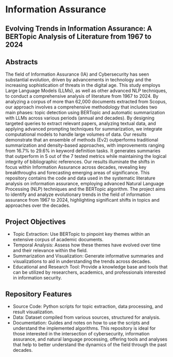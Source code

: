 # Information Assurance
## Evolving Trends in Information Assurance: A BERTopic Analysis of Literature from 1967 to 2024

## Abstracts
The field of Information Assurance (IA) and Cybersecurity has seen substantial evolution, driven by advancements in technology and the increasing sophistication of threats in the digital age. This study employs Large Language Models (LLMs), as well as other advanced NLP techniques, to conduct a comprehensive analysis of literature from 1967 to 2024. By analyzing a corpus of more than 62,000 documents extracted from Scopus, our approach involves a comprehensive methodology that includes two main phases: topic detection using BERTopic and automatic summarization with LLMs across various periods (annual and decades). By designing targeted queries to extract relevant papers, analyzing textual data, and applying advanced prompting techniques for summarization, we integrate computational models to handle large volumes of data. Our results demonstrate that an ensemble of methods (Ev2) outperforms traditional summarization and density-based approaches, with improvements ranging from 16.7% to 29.6% in keyword definition tasks. It generates summaries that outperform in 5 out of the 7 tested metrics while maintaining the logical integrity of bibliographic references. Our results illuminate the shifts in focus within Information Assurance across decades, revealing key breakthroughs and forecasting emerging areas of significance.
This repository contains the code and data used in the systematic literature analysis on information assurance, employing advanced Natural Language Processing (NLP) techniques and the BERTopic algorithm. The project aims to identify and analyze evolutionary trends in the field of information assurance from 1967 to 2024, highlighting significant shifts in topics and approaches over the decades.

## Project Objectives
- Topic Extraction: Use BERTopic to pinpoint key themes within an extensive corpus of academic documents.
- Temporal Analysis: Assess how these themes have evolved over time and their relevance within the field.
- Summarization and Visualization: Generate informative summaries and visualizations to aid in understanding the trends across decades.
- Educational and Research Tool: Provide a knowledge base and tools that can be utilized by researchers, academics, and professionals interested in information security.

## Repository Features
- Source Code: Python scripts for topic extraction, data processing, and result visualization.
- Data: Dataset compiled from various sources, structured for analysis.
- Documentation: Guides and notes on how to use the scripts and understand the implemented algorithms.
This repository is ideal for those interested in the intersection of cybersecurity, information assurance, and natural language processing, offering tools and analyses that help to better understand the dynamics of the field through the past decades.
